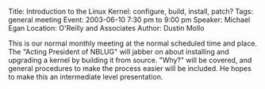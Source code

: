 Title: Introduction to the Linux Kernel: configure, build, install, patch?
Tags: general meeting
Event: 2003-06-10 7:30 pm to 9:00 pm
Speaker: Michael Egan
Location: O'Reilly and Associates
Author: Dustin Mollo

This is our normal monthly meeting at the normal scheduled time and place. The "Acting President of NBLUG" will jabber on about installing and upgrading a kernel by building it from source. "Why?" will be covered, and general procedures to make the process easier will be included. He hopes to make this an intermediate level presentation.
